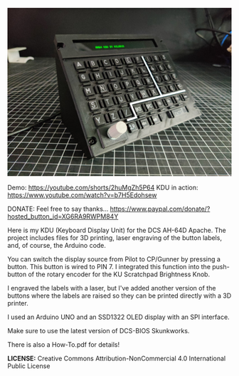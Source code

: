 ![Alt text](KDU.jpg)

Demo: https://youtube.com/shorts/2huMgZh5P64
KDU in action: https://www.youtube.com/watch?v=b7H5Edohsew

DONATE: Feel free to say thanks... https://www.paypal.com/donate/?hosted_button_id=XG6RA9RWPM84Y

Here is my KDU (Keyboard Display Unit) for the DCS AH-64D Apache. The project includes files for 3D printing, laser engraving of the button labels, and, of course, the Arduino code.


You can switch the display source from Pilot to CP/Gunner by pressing a button. This button is wired to PIN 7. I integrated this function into the push-button of the rotary encoder for the KU Scratchpad Brightness Knob.

I engraved the labels with a laser, but I've added another version of the buttons where the labels are raised so they can be printed directly with a 3D printer.

I used an Arduino UNO and an SSD1322 OLED display with an SPI interface.

Make sure to use the latest version of DCS-BIOS Skunkworks.

There is also a How-To.pdf for details!


**LICENSE:**
Creative Commons Attribution-NonCommercial 4.0 International Public License
